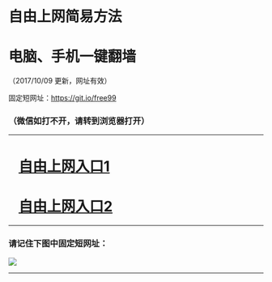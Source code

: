 ﻿# 自由上网简易方法

# 电脑、手机一键翻墙

（2017/10/09 更新，网址有效）

固定短网址：https://git.io/free99

### （微信如打不开，请转到浏览器打开）


***





# &nbsp;&nbsp; <a href="http://ft237726350.fwq-tz-1001.info/fwqtz01.html?t=10090016970 " target="_blank">自由上网入口1</a>
# &nbsp;&nbsp; <a href="http://ft1256219978.fwq-tz-1002.info/fwqtz02.html?t=10090019675 " target="_blank">自由上网入口2</a>
***

### 请记住下图中固定短网址：

<img src="https://s3-us-west-2.amazonaws.com/fwq-1001/yjfq-20170905okok.png" /> 


***

